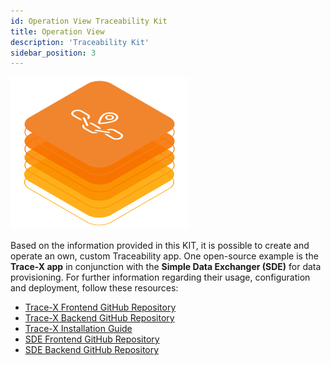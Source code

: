 ```yaml
---
id: Operation View Traceability Kit
title: Operation View
description: 'Traceability Kit'
sidebar_position: 3
---
```


![Traceability kit banner](../../../static/img/doc-traceability_header-minified.png)

<!--
Documentation of the Kit.
-->

Based on the information provided in this KIT, it is possible to create and operate an own, custom
Traceability app. One open-source example is the **Trace-X app** in conjunction with the **Simple
Data Exchanger (SDE)** for data provisioning. For further information regarding
their usage, configuration and deployment, follow these resources:

- [Trace-X Frontend GitHub Repository](https://github.com/eclipse-tractusx/traceability-foss)
- [Trace-X Backend GitHub Repository](https://github.com/eclipse-tractusx/traceability-foss-backend)
- [Trace-X Installation Guide](https://github.com/eclipse-tractusx/traceability-foss/blob/main/frontend/INSTALL.md)
- [SDE Frontend GitHub Repository](https://github.com/eclipse-tractusx/dft-frontend)
- [SDE Backend GitHub Repository](https://github.com/eclipse-tractusx/dft-backend)
